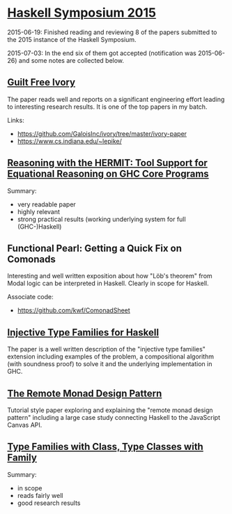 # [Haskell Symposium 2015](https://www.haskell.org/haskell-symposium/2015/index.html)

2015-06-19: Finished reading and reviewing 8 of the papers submitted to the 2015 instance of the Haskell Symposium.

2015-07-03: In the end six of them got accepted (notification was 2015-06-26) and some notes are collected below.

## [Guilt Free Ivory](https://github.com/GaloisInc/ivory/tree/master/ivory-paper)

The paper reads well and reports on a significant engineering effort
leading to interesting research results. It is one of the top papers
in my batch.

Links:
* https://github.com/GaloisInc/ivory/tree/master/ivory-paper
* https://www.cs.indiana.edu/~lepike/

## [Reasoning with the HERMIT: Tool Support for Equational Reasoning on GHC Core Programs](http://ku-fpg.github.io/papers/Farmer-15-HERMIT-reasoning/)

Summary:
* very readable paper
* highly relevant
* strong practical results (working underlying system for full (GHC-)Haskell)

## Functional Pearl: Getting a Quick Fix on Comonads

Interesting and well written exposition about how "Löb's theorem" from
Modal logic can be interpreted in Haskell. Clearly in scope for
Haskell.

Associate code:
* https://github.com/kwf/ComonadSheet

## [Injective Type Families for Haskell](http://lambda.jstolarek.com/2015/05/injective-type-families-for-haskell/)

The paper is a well written description of the "injective type
families" extension including examples of the problem, a compositional
algorithm (with soundness proof) to solve it and the underlying
implementation in GHC.

## [The Remote Monad Design Pattern](http://ku-fpg.github.io/papers/Gill-15-RemoteMonad/)

Tutorial style paper exploring and explaining the "remote monad design
pattern" including a large case study connecting Haskell to the
JavaScript Canvas API.

## [Type Families with Class, Type Classes with Family](http://www.diku.dk/~paba/pubs/entries/serrano15haskell.html)

Summary:
* in scope
* reads fairly well
* good research results
